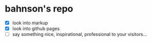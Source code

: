 # bahnson's repo
- [x] look into markup
- [x] look into github pages
- [ ] say something nice, inspirational, professional to your visitors...
